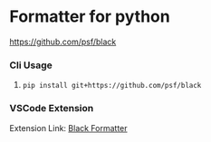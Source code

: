 # Formatter for python

https://github.com/psf/black

### Cli Usage
1. `pip install git+https://github.com/psf/black`

### VSCode Extension

Extension Link: [Black Formatter](https://marketplace.visualstudio.com/items?itemName=ms-python.black-formatter)

